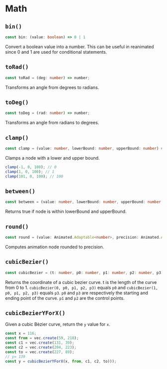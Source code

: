 # Math

## `bin()`

```typescript
const bin: (value: boolean) => 0 | 1
```

Convert a boolean value into a number. This can be useful in reanimated since 0 and 1 are used for conditional statements.

## `toRad()`

```typescript
const toRad = (deg: number) => number;
```

Transforms an angle from degrees to radians.

## `toDeg()`

```typescript
const toDeg = (rad: number) => number;
```

Transforms an angle from radians to degrees.

## `clamp()`

```typescript
const clamp = (value: number, lowerBound: number, upperBound: number) => number;
```

Clamps a node with a lower and upper bound.

```typescript
clamp(-1, 0, 100); // 0
clamp(1, 0, 100); // 1
clamp(101, 0, 100); // 100
```

## `between()`

```typescript
const between = (value: number, lowerBound: number, upperBound: number, inclusive?: boolean) => boolean;
```

Returns true if node is within lowerBound and upperBound.

## `round()`

```typescript
const round = (value: Animated.Adaptable<number>, precision: Animated.Adaptable<number> = 0) => Animated.Node<number>;
```

Computes animation node rounded to precision.

## `cubicBezier()`

```typescript
const cubicBezier = (t: number, p0: number, p1: number, p2: number, p3: number) => number;
```

Returns the coordinate of a cubic bezier curve. t is the length of the curve from 0 to 1. `cubicBezier(0, p0, p1, p2, p3)` equals `p0` and `cubicBezier(1, p0, p1, p2, p3)` equals `p3`. `p0` and `p3` are respectively the starting and ending point of the curve. `p1` and `p2` are the control points.

## `cubicBezierYForX()`

Given a cubic Bèzier curve, return the `y` value for `x`.

```typescript
const x = 116;
const from = vec.create(59, 218);
const c1 = vec.create(131, 39);
const c2 = vec.create(204, 223);
const to = vec.create(227, 89);
// y= 139
const y = cubicBezierYForX(x, from, c1, c2, to)));
```